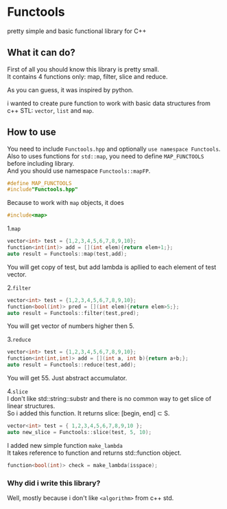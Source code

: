 # Functools
pretty simple and basic functional library for C++

## What it can do?
First of all you should know this library is pretty small.<br>
It contains 4 functions only: map, filter, slice and reduce.<br>

As you can guess, it was inspired by python.<br>

i wanted to create pure function to work with basic data structures from c++ STL: ```vector```, ```list``` and ```map```.<br>

## How to use
You need to include ```Functools.hpp``` and optionally ```use namespace Functools```.<br>
Also to uses functions for ```std::map```, you need to define ```MAP_FUNCTOOLS``` before including library.<br>
And you should use namespace ```Functools::mapFP```.<br/>
```c++
#define MAP_FUNCTOOLS
#include"Functools.hpp"
```
Because to work with ```map``` objects, it does 
```c++ 
#include<map>
```

1.```map```<br>
```c++
vector<int> test = {1,2,3,4,5,6,7,8,9,10};
function<int(int)> add = [](int elem){return elem+1;};
auto result = Functools::map(test,add);
```

You will get copy of test, but add lambda is apllied to each element of test vector.

2.```filter```
```c++
vector<int> test = {1,2,3,4,5,6,7,8,9,10};
function<bool(int)> pred = [](int elem){return elem>5;};
auto result = Functools::filter(test,pred);
```

You will get vector of numbers higher then 5.

3.```reduce```
```c++
vector<int> test = {1,2,3,4,5,6,7,8,9,10};
function<int(int,int)> add = [](int a, int b){return a+b;};
auto result = Functools::reduce(test,add);
```

You will get 55. Just abstract accumulator.

4.```slice```<br>
I don't like std::string::substr and there is no common way to get slice of linear structures.<br>
So i added this function. It returns slice: [begin, end] ⊂ S.
```c++
vector<int> test = { 1,2,3,4,5,6,7,8,9,10 };
auto new_slice = Functools::slice(test, 5, 10);
```

I added new simple function ```make_lambda```<br>
It takes reference to function and returns std::function object.<br>
```c++
function<bool(int)> check = make_lambda(isspace);
```


### Why did i write this library?
Well, mostly because i don't like ```<algorithm>``` from c++ std.
